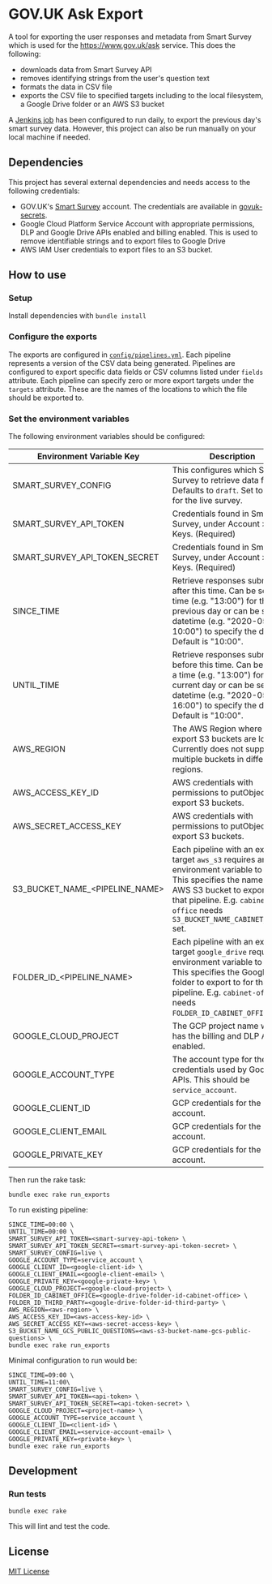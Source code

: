# GOV.UK Ask Export

A tool for exporting the user responses and metadata from Smart Survey which is
used for the https://www.gov.uk/ask service. This does the following:

- downloads data from Smart Survey API
- removes identifying strings from the user's question text
- formats the data in CSV file
- exports the CSV file to specified targets including to the local filesystem,
  a Google Drive folder or an AWS S3 bucket

A [Jenkins job][] has been configured to run daily, to export the previous
day's smart survey data. However, this project can also be run manually on your
local machine if needed.

[Jenkins job]: https://github.com/alphagov/govuk-puppet/blob/main/modules/govuk_jenkins/templates/jobs/ask_export.yaml.erb

## Dependencies

This project has several external dependencies and needs access to the
following credentials:

- GOV.UK's [Smart Survey](https://www.smartsurvey.co.uk/) account. The
  credentials are available in [govuk-secrets][].
- Google Cloud Platform Service Account with appropriate permissions, DLP and
  Google Drive APIs enabled and billing enabled. This is used to remove
  identifiable strings and to export files to Google Drive
- AWS IAM User credentials to export files to an S3 bucket.

[govuk-secrets]: https://github.com/alphagov/govuk-secrets

## How to use

### Setup

Install dependencies with `bundle install`

### Configure the exports

The exports are configured in
[`config/pipelines.yml`](https://github.com/alphagov/govuk-ask-export/blob/master/config/pipelines.yml).
Each pipeline represents a version of the CSV data being generated. Pipelines
are configured to export specific data fields or CSV columns listed under `fields`
attribute. Each pipeline can specify zero or more export targets under the
`targets` attribute. These are the names of the locations to which the file
should be exported to.

### Set the environment variables

The following environment variables should be configured:

| Environment Variable Key       | Description                                                                                                                                                                                                                            |
|--------------------------------|----------------------------------------------------------------------------------------------------------------------------------------------------------------------------------------------------------------------------------------|
| SMART_SURVEY_CONFIG            | This configures which Smart Survey to retrieve data from. Defaults to `draft`. Set to `live` for the live survey.                                                                                                          |
| SMART_SURVEY_API_TOKEN         | Credentials found in Smart Survey, under Account > API Keys. (Required)                                                                                                                                                                |
| SMART_SURVEY_API_TOKEN_SECRET  | Credentials found in Smart Survey, under Account > API Keys. (Required)                                                                                                                                                                |
| SINCE_TIME                     | Retrieve responses submitted after this time. Can be set as a time (e.g. "13:00") for the previous day or can be set as a datetime (e.g. "2020-05-01 10:00") to specify the date. Default is "10:00".                        |
| UNTIL_TIME                     | Retrieve responses submitted before this time. Can be set as a time (e.g. "13:00") for the current day or can be set as a datetime (e.g. "2020-05-01 16:00") to specify the date. Default is "10:00".                        |
| AWS_REGION                     | The AWS Region where the export S3 buckets are located. Currently does not support multiple buckets in different regions.                                                                                                              |
| AWS_ACCESS_KEY_ID              | AWS credentials with permissions to putObject to the export S3 buckets.                                                                                                                                                                |
| AWS_SECRET_ACCESS_KEY          | AWS credentials with permissions to putObject to the export S3 buckets.                                                                                                                                                                |
| S3_BUCKET_NAME_<PIPELINE_NAME> | Each pipeline with an export target `aws_s3` requires an environment variable to be set. This specifies the name of the AWS S3 bucket to export to for that pipeline. E.g. `cabinet-office` needs `S3_BUCKET_NAME_CABINET_OFFICE` set. |
| FOLDER_ID_<PIPELINE_NAME>      | Each pipeline with an export target `google_drive` requires an environment variable to be set. This specifies the Google Drive folder to export to for that pipeline. E.g. `cabinet-office` needs `FOLDER_ID_CABINET_OFFICE` set.      |
| GOOGLE_CLOUD_PROJECT           | The GCP project name which has the billing and DLP API enabled.                                                                                                                                                                        |
| GOOGLE_ACCOUNT_TYPE            | The account type for the credentials used by Google APIs. This should be `service_account`.                                                                                                                                            |
| GOOGLE_CLIENT_ID               | GCP credentials for the service account.                                                                                                                                                                                               |
| GOOGLE_CLIENT_EMAIL            | GCP credentials for the service account.                                                                                                                                                                                               |
| GOOGLE_PRIVATE_KEY             | GCP credentials for the service account.                                                                                                                                                                                               |

Then run the rake task:

```
bundle exec rake run_exports
```

To run existing pipeline:

```
SINCE_TIME=00:00 \
UNTIL_TIME=00:00 \
SMART_SURVEY_API_TOKEN=<smart-survey-api-token> \
SMART_SURVEY_API_TOKEN_SECRET=<smart-survey-api-token-secret> \
SMART_SURVEY_CONFIG=live \
GOOGLE_ACCOUNT_TYPE=service_account \
GOOGLE_CLIENT_ID=<google-client-id> \
GOOGLE_CLIENT_EMAIL=<google-client-email> \
GOOGLE_PRIVATE_KEY=<google-private-key> \
GOOGLE_CLOUD_PROJECT=<google-cloud-project> \
FOLDER_ID_CABINET_OFFICE=<google-drive-folder-id-cabinet-office> \
FOLDER_ID_THIRD_PARTY=<google-drive-folder-id-third-party> \
AWS_REGION=<aws-region> \
AWS_ACCESS_KEY_ID=<aws-access-key-id> \
AWS_SECRET_ACCESS_KEY=<aws-secret-access-key> \
S3_BUCKET_NAME_GCS_PUBLIC_QUESTIONS=<aws-s3-bucket-name-gcs-public-questions> \
bundle exec rake run_exports
```

Minimal configuration to run would be:

```
SINCE_TIME=09:00 \
UNTIL_TIME=11:00\
SMART_SURVEY_CONFIG=live \
SMART_SURVEY_API_TOKEN=<api-token> \
SMART_SURVEY_API_TOKEN_SECRET=<api-token-secret> \
GOOGLE_CLOUD_PROJECT=<project-name> \
GOOGLE_ACCOUNT_TYPE=service_account \
GOOGLE_CLIENT_ID=<client-id> \
GOOGLE_CLIENT_EMAIL=<service-account-email> \
GOOGLE_PRIVATE_KEY=<private-key> \
bundle exec rake run_exports
```

## Development

### Run tests

```
bundle exec rake
```

This will lint and test the code.

## License

[MIT License](LICENSE)
